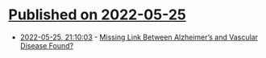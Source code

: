 # [Published on 2022-05-25](index.md)

* [2022-05-25, 21:10:03](https://news.ycombinator.com/item?id=31510593) - [Missing Link Between Alzheimer’s and Vascular Disease Found?](https://www.cuimc.columbia.edu/news/missing-link-between-alzheimers-and-vascular-disease-found)
